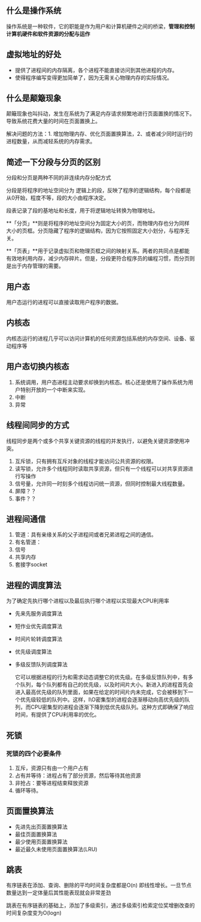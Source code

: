## 什么是操作系统

操作系统是一种软件，它的职能是作为用户和计算机硬件之间的桥梁，**管理和控制计算机硬件和软件资源的分配与运作**

## 虚拟地址的好处

- 提供了进程间的内存隔离，各个进程不能直接访问到其他进程的内存。
- 使得程序编写变得更加简单了，因为无需关心物理内存的实际情况。

## 什么是颠簸现象

颠簸现象也叫抖动，发生在系统为了满足内存请求频繁地进行页面置换的情况下。导致系统花费大量的时间在页面置换上。

解决问题的方法：1. 增加物理内存、优化页面置换算法，2、或者减少同时运行的进程数量，从而减轻系统的内存需求。

## 简述一下分段与分页的区别

分段和分页是两种不同的非连续内存分配方式

分段是将程序的地址空间分为 逻辑上的段，反映了程序的逻辑结构，每个段都是从0开始，程度不等，段的大小由程序决定。

段表记录了段的基地址和长度，用于将逻辑地址转换为物理地址。

**「分页」**则是将程序的地址空间分为固定大小的页，而物理内存也分为同样大小的页框。分页隐藏了程序的逻辑结构，因为它按照固定大小划分，与程序无关。

**「页表」**用于记录虚拟页和物理页框之间的映射关系。两者的共同点是都能有效地利用内存，减少内存碎片。但是，分段更符合程序员的编程习惯，而分页则是出于内存管理的需要。

## 用户态

用户态运行的进程可以直接读取用户程序的数据。

## 内核态

内核态运行的进程几乎可以访问计算机的任何资源包括系统的内存空间、设备、驱动程序等

## 用户态切换内核态

1. 系统调用，用户态进程主动要求却换到内核态。核心还是使用了操作系统为用户特别开放的一个中断来实现。
2. 中断
3. 异常

## 线程间同步的方式

线程同步是两个或多个共享关键资源的线程的并发执行，以避免关键资源使用冲突。

1. 互斥锁，只有拥有互斥对象的线程才能访问公共资源的权限。
2. 读写锁，允许多个线程同时读取共享资源，但只有一个线程可以对共享资源进行写操作
3. 信号量，允许同一时刻多个线程访问统一资源，但同时控制最大线程数量。
4. 屏障？？
5. 事件？？

## 进程间通信

1. 管道：具有亲缘关系的父子进程间或者兄弟进程之间的通信。
2. 有名管道：
3. 信号
4. 共享内存
5. 套接字socket

## 进程的调度算法

为了确定先执行哪个进程以及最后执行哪个进程以实现最大CPU利用率

- 先来先服务调度算法

- 短作业优先调度算法

- 时间片轮转调度算法

- 优先级调度算法

- 多级反馈队列调度算法

  它可以根据进程的行为和需求动态调整它的优先级。在多级反馈队列中，有多个队列，每个队列都有自己的优先级，以及时间片大小。新进入的进程首先会进入最高优先级的队列里面，如果在给定的时间片内未完成，它会被移到下一个优先级较低的队列中。这样，I\O密集型的进程会逐渐移动向高优先级的队列，而CPU密集型的进程会逐渐下降到低优先级队列。这种方式即确保了响应时间，有提供了CPU利用率的优化。

## 死锁

### 死锁的四个必要条件

1. 互斥，资源只有由一个用户占有
2. 占有并等待：进程占有了部分资源，然后等待其他资源
3. 非抢占：要等进程结束释放资源
4. 循环等待。

## 页面置换算法

- 先进先出页面置换算法
- 最佳页面置换算法
- 最少使用页面置换算法
- 最近最久未使用页面置换算法(LRU)



## 跳表

有序链表在添加、查询、删除的平均时间复杂度都是O(n) 即线性增长。一旦节点数量达到一定体量后其性能表现就会非常差劲

跳表在有序链表的基础上，添加了多级索引，通过多级索引检索定位奖增删改查的时间复杂度变为O(logn)